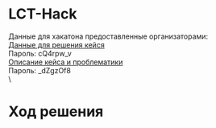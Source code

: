 # LCT-Hack

Данные для хакатона предоставленные организаторами:\
[Данные для решения кейся](https://disk.yandex.ru/d/BZH_tXEaNzozcg)\
Пароль: cQ4rpw_v\
[Описание кейса и проблематики](https://disk.yandex.ru/d/zkYCBJR1mUx3Gg)\
Пароль: _dZgzOf8\
\
# Ход решения

